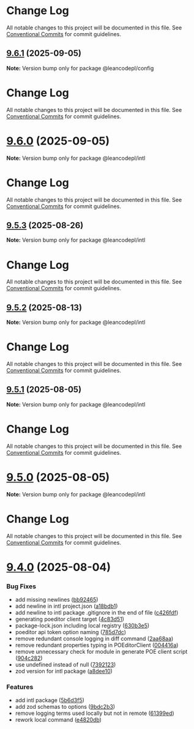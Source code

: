 # Change Log

All notable changes to this project will be documented in this file. See
[Conventional Commits](https://conventionalcommits.org) for commit guidelines.

## [9.6.1](https://github.com/leancodepl/js_corelibrary/compare/v9.6.0...v9.6.1) (2025-09-05)

**Note:** Version bump only for package @leancodepl/config

# Change Log

All notable changes to this project will be documented in this file. See
[Conventional Commits](https://conventionalcommits.org) for commit guidelines.

# [9.6.0](https://github.com/leancodepl/js_corelibrary/compare/v9.5.3...v9.6.0) (2025-09-05)

**Note:** Version bump only for package @leancodepl/intl

# Change Log

All notable changes to this project will be documented in this file. See
[Conventional Commits](https://conventionalcommits.org) for commit guidelines.

## [9.5.3](https://github.com/leancodepl/js_corelibrary/compare/v9.5.2...v9.5.3) (2025-08-26)

**Note:** Version bump only for package @leancodepl/intl

# Change Log

All notable changes to this project will be documented in this file. See
[Conventional Commits](https://conventionalcommits.org) for commit guidelines.

## [9.5.2](https://github.com/leancodepl/js_corelibrary/compare/v9.5.1...v9.5.2) (2025-08-13)

**Note:** Version bump only for package @leancodepl/intl

# Change Log

All notable changes to this project will be documented in this file. See
[Conventional Commits](https://conventionalcommits.org) for commit guidelines.

## [9.5.1](https://github.com/leancodepl/js_corelibrary/compare/v9.5.0...v9.5.1) (2025-08-05)

**Note:** Version bump only for package @leancodepl/intl

# Change Log

All notable changes to this project will be documented in this file. See
[Conventional Commits](https://conventionalcommits.org) for commit guidelines.

# [9.5.0](https://github.com/leancodepl/js_corelibrary/compare/v9.4.0...v9.5.0) (2025-08-05)

**Note:** Version bump only for package @leancodepl/intl

# Change Log

All notable changes to this project will be documented in this file. See
[Conventional Commits](https://conventionalcommits.org) for commit guidelines.

# [9.4.0](https://github.com/leancodepl/js_corelibrary/compare/v9.3.0...v9.4.0) (2025-08-04)

### Bug Fixes

- add missing newlines
  ([bb92465](https://github.com/leancodepl/js_corelibrary/commit/bb9246509b83c2d1ba2f0a120d93bdd72ef34184))
- add newline in intl project.json
  ([a18bdb1](https://github.com/leancodepl/js_corelibrary/commit/a18bdb1a6855b1ba3c2c5234391368f5305830c8))
- add newline to intl package .gitignore in the end of file
  ([c426fdf](https://github.com/leancodepl/js_corelibrary/commit/c426fdf3dbe172539a576b085b091729b4d7be83))
- generating poeditor client target
  ([4c83d51](https://github.com/leancodepl/js_corelibrary/commit/4c83d51985ae8515a5f35889ed09f7d00ae7de0e))
- package-lock.json including local registry
  ([630b3e5](https://github.com/leancodepl/js_corelibrary/commit/630b3e5296004801189636954331b991521dcea6))
- poeditor api token option naming
  ([785d7dc](https://github.com/leancodepl/js_corelibrary/commit/785d7dcd2a3d8c2f33bd549faf244c8af6bbce3b))
- remove redundant console logging in diff command
  ([2aa68aa](https://github.com/leancodepl/js_corelibrary/commit/2aa68aaebfe5d632c85301e6c10fe379de618c2e))
- remove redundant properties typing in POEditorClient
  ([004416a](https://github.com/leancodepl/js_corelibrary/commit/004416a9f9224c9e244193a5ef7ec7d9be938133))
- remove unnecessary check for module in generate POE client script
  ([904c282](https://github.com/leancodepl/js_corelibrary/commit/904c2823adb226da864d9a8bc0cedda92696a912))
- use undefined instead of null
  ([7392123](https://github.com/leancodepl/js_corelibrary/commit/73921230b3a5cbb67afdc0970a7a5cf55bf6fe6a))
- zod version for intl package
  ([a8dee10](https://github.com/leancodepl/js_corelibrary/commit/a8dee1045502a516e3bd41c551bdf5194358294c))

### Features

- add intl package
  ([5b6d3f5](https://github.com/leancodepl/js_corelibrary/commit/5b6d3f5848f957a0bdb13890eb13080e931cef96))
- add zod schemas to options
  ([9bdc2b3](https://github.com/leancodepl/js_corelibrary/commit/9bdc2b377ff0acc959afe4fb4bc33f757067fc1c))
- remove logging terms used locally but not in remote
  ([61399ed](https://github.com/leancodepl/js_corelibrary/commit/61399ed6f53cdbdf8f920d655aa9bedfdd917166))
- rework local command
  ([e4820db](https://github.com/leancodepl/js_corelibrary/commit/e4820dbeccf01163aa216a7e271be9383f9314e4))
